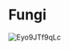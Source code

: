 # Fungi
![Eyo9JTf9qLc](https://user-images.githubusercontent.com/96073787/178522542-2b059ed7-6206-4c18-9da6-cec5cb2acc5c.jpg)

